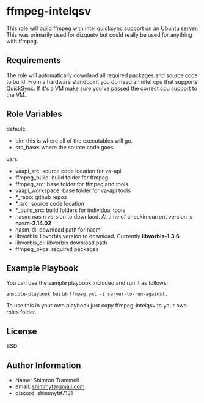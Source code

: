 ffmpeg-intelqsv
=========

This role will build ffmpeg with intel quicksync support on an Ubuntu server. This was primarily used for dizquetv but could really be used for anything with ffmpeg.

Requirements
------------

The role will automatically downlaod all required packages and source code to build. From a hardware standpoint you do need an intel cpu that supports QuickSync. If it's a VM make sure you've passed the correct cpu support to the VM.

Role Variables
--------------

default:

* bin: this is where all of the executables will go.
* src_base: where the source code goes

vars:

* vaapi_src: source code location for va-api
* ffmpeg_build: build folder for ffmpeg
* ffmpeg_src: base folder for ffmpeg and tools
* vaapi_workspace: base folder for va-api tools
* *_repo: github repos
* *_src: source code location
* *_build_src: build folders for individual tools
* nasm: nasm version to downlaod. At time of checkin current version is **nasm-2.14.02**
* nasm_dl: download path for nasm
* libvorbis: libvorbis version to download. Currently **libvorbis-1.3.6**
* libvorbis_dl: libvorbis download path
* ffmpeg_pkgs: required packages

Example Playbook
----------------

You can use the sample playbook included and run it as follows:

```console
ansible-playbook build-ffmpeg.yml -i server-to-run-against, 
```

To use this in your own playbook just copy ffmpeg-intelqsv to your own roles folder.

License
-------

BSD

Author Information
------------------

* Name: Shimron Trammell
* email: shimmyt@gmail.com
* discord: shimmyt#7131
